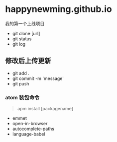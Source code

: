 # happynewming.github.io
我的第一个上线项目

- git clone [url]
- git status
- git log

## 修改后上传更新
- git add .
- git commit -m 'message'
- git push


### atom 装包命令
> apm install [packagename]

- emmet
- open-in-browser
- autocomplete-paths
- language-babel

